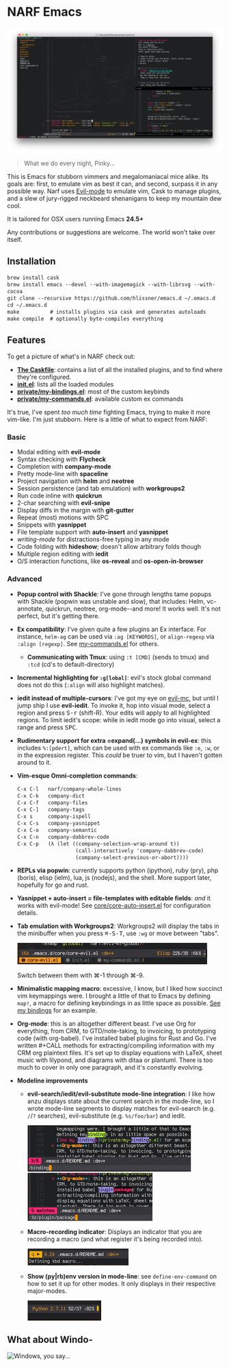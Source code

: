 # NARF Emacs

![Screenshot](assets/screenshots/01.png)

> What we do every night, Pinky...

This is Emacs for stubborn vimmers and megalomaniacal mice alike. Its goals are:
first, to emulate vim as best it can, and second, surpass it in any possible
way. Narf uses [Evil-mode](https://gitorious.org/evil/pages/Home) to emulate
vim, Cask to manage plugins, and a slew of jury-rigged neckbeard shenanigans to
keep my mountain dew cool.

It is tailored for OSX users running Emacs **24.5+**

Any contributions or suggestions are welcome. The world won't take over itself.

## Installation

```
brew install cask
brew install emacs --devel --with-imagemagick --with-librsvg --with-cocoa
git clone --recursive https://github.com/hlissner/emacs.d ~/.emacs.d
cd ~/.emacs.d
make          # installs plugins via cask and generates autoloads
make compile  # optionally byte-compiles everything
```

## Features

To get a picture of what's in NARF check out:

* **[The Caskfile](Cask)**: contains a list of all the installed plugins, and to find where
  they're configured.
* **[init.el](init.el)**: lists all the loaded modules
* **[private/my-bindings.el](private/my-bindings.el)**: most of the custom keybinds
* **[private/my-commands.el](private/my-commands.el)**: available custom ex commands

It's true, I've spent _too much time_ fighting Emacs, trying to make it more vim-like. I'm
just stubborn. Here is a little of what to expect from NARF:

### Basic

  * Modal editing with **evil-mode**
  * Syntax checking with **Flycheck**
  * Completion with **company-mode**
  * Pretty mode-line with **spaceline**
  * Project navigation with **helm** and **neotree**
  * Session persistence (and tab emulation) with **workgroups2**
  * Run code inline with **quickrun**
  * 2-char searching with **evil-snipe**
  * Display diffs in the margin with **git-gutter**
  * Repeat (most) motions with SPC
  * Snippets with **yasnippet**
  * File template support with **auto-insert** and **yasnippet**
  * *writing-mode* for distractions-free typing in any mode
  * Code folding with **hideshow**; doesn't allow arbitrary folds though
  * Multiple region editing with **iedit**
  * O/S interaction functions, like **os-reveal** and **os-open-in-browser**

### Advanced

  * **Popup control with Shackle**: I've gone through lengths tame popups with Shackle
    (popwin was unstable and slow), that includes: Helm, vc-annotate, quickrun, neotree,
    org-mode--and more! It works well. It's not perfect, but it's getting there.
  * **Ex compatibility**: I've given quite a few plugins an Ex interface. For instance,
    `helm-ag` can be used via `:ag [KEYWORDS]`, or `align-regexp` via `:align [regexp]`.
    See [my-commands.el](private/my-commands.el) for others.
    * **Communicating with Tmux**: using `:t [CMD]` (sends to tmux) and `:tcd` (cd's to
      default-directory)
  * **Incremental highlighting for `:g[lobal]`**: evil's stock global command does not do
    this (`:align` will also highlight matches).
  * **iedit instead of multiple-cursors**: I've got my eye on
    [evil-mc](https://github.com/gabesoft/evil-mc), but until I jump ship I use
    **evil-iedit**. To invoke it, hop into visual mode, select a region and press
    <kbd>S-r</kbd> (shift-R). Your edits will apply to all highlighted regions. To limit
    iedit's scope: while in iedit mode go into visual, select a range and press
    <kbd>SPC</kbd>.
  * **Rudimentary support for extra =expand(...) symbols in evil-ex**: this includes
    `%:[pdert]`, which can be used with ex commands like `:e`, `:w`, or in the expression
    register. This *could* be truer to vim, but I haven't gotten around to it.
  * **Vim-esque Omni-completion commands**:
    ```
    C-x C-l   narf/company-whole-lines
    C-x C-k   company-dict
    C-x C-f   company-files
    C-x C-]   company-tags
    C-x s     company-ispell
    C-x C-s   company-yasnippet
    C-x C-o   company-semantic
    C-x C-n   company-dabbrev-code
    C-x C-p   (λ (let ((company-selection-wrap-around t))
                       (call-interactively 'company-dabbrev-code)
                       (company-select-previous-or-abort))))
    ```
  * **REPLs via popwin**: currently supports python (ipython), ruby (pry), php (boris),
    elisp (ielm), lua, js (nodejs), and the shell. More support later, hopefully for go
    and rust.
  * **Yasnippet + auto-insert = file-templates with editable fields**: _and_ it works with
    evil-mode! See [core/core-auto-insert.el](core/core-auto-insert.el) for configuration
    details.
  * **Tab emulation with Workgroups2**: Workgroups2 will display the tabs in the
    minibuffer when you press <kbd>⌘-S-T</kbd>, use `:wg` or move between "tabs".

    ![Workgroups2 tabs emulation](assets/screenshots/wg-tabs.png)

    Switch between them with ⌘-1 through ⌘-9.

  * **Minimalistic mapping macro**: excessive, I know, but I liked how succinct vim
    keymappings were. I brought a little of that to Emacs by defining `map!`, a macro for
    defining keybindings in as little space as possible.
    [See my bindings](private/my-bindings.el) for an example.
  * **Org-mode**: this is an altogether different beast. I've use Org for everything, from
    CRM, to GTD/note-taking, to invoicing, to prototyping code (with org-babel). I've
    installed babel plugins for Rust and Go. I've written #+CALL methods for
    extracting/compiling information with my CRM org plaintext files. It's set up to
    display equations with LaTeX, sheet music with lilypond, and diagrams with ditaa or
    plantuml. There is too much to cover in only one paragraph, and it's constantly
    evolving.
  * **Modeline improvements**
    * **evil-search/iedit/evil-substitute mode-line integration**: I like how anzu
      displays state about the current search in the mode-line, so I wrote mode-line
      segments to display matches for evil-search (e.g. `/`/`?` searches), evil-substitute
      (e.g. `%s/foo/bar`) and iedit.

      ![matches count in mode-line](assets/screenshots/ml-search.png)
      ![substitutions count in mode-line](assets/screenshots/ml-subst.png)
    * **Macro-recording indicator**: Displays an indicator that you are recording a macro
      (and what register it's being recorded into).

      ![macro indicator in modeline](assets/screenshots/ml-macro.png)
    * **Show (py|rb)env version in mode-line**: see `define-env-command` on how to set it up
      for other modes. It only displays in their respective major-modes.

      ![py/rb version in modeline](assets/screenshots/ml-version.png)


## What about Windo-
![Windows, you say...](http://i3.kym-cdn.com/photos/images/newsfeed/000/549/293/504.gif)
